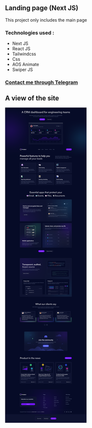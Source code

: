 ## Landing page (Next JS)
This project only includes the main page
### Technologies used :
- Next JS
- React JS
- Tailwindcss
- Css
- AOS Animate
- Swiper JS

### [Contact me through Telegram](https://t.me/vc_abolfazl)
## A view of the site
![A view of the site](screenshot.png)
